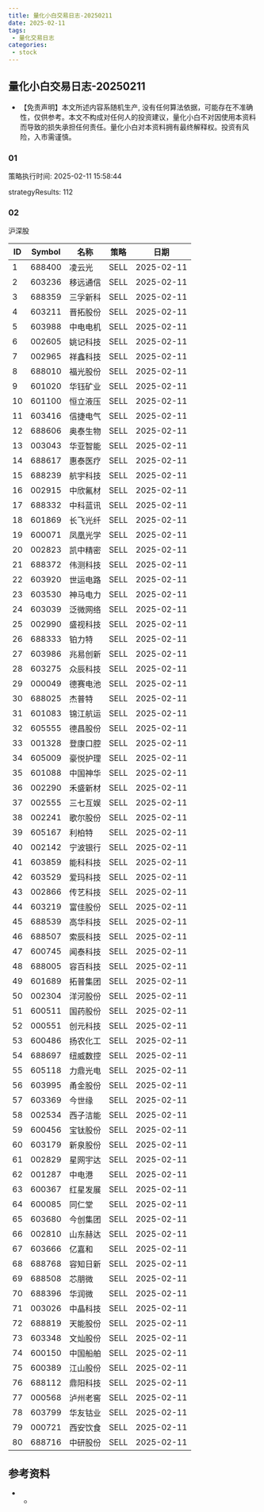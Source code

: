 ```yaml
---
title: 量化小白交易日志-20250211
date: 2025-02-11
tags:
 - 量化交易日志
categories: 
 - stock
---
```


## 量化小白交易日志-20250211

- 【免责声明】本文所述内容系随机生产, 没有任何算法依据，可能存在不准确性，仅供参考。本文不构成对任何人的投资建议，量化小白不对因使用本资料而导致的损失承担任何责任。量化小白对本资料拥有最终解释权。投资有风险，入市需谨慎。

### 01

策略执行时间: 2025-02-11 15:58:44

strategyResults: 112

### 02

沪深股

|ID|Symbol|名称|策略|日期|
| ---- | ---- | ---- | ---- | ---- |
|1|688400|凌云光|SELL|2025-02-11|
|2|603236|移远通信|SELL|2025-02-11|
|3|688359|三孚新科|SELL|2025-02-11|
|4|603211|晋拓股份|SELL|2025-02-11|
|5|603988|中电电机|SELL|2025-02-11|
|6|002605|姚记科技|SELL|2025-02-11|
|7|002965|祥鑫科技|SELL|2025-02-11|
|8|688010|福光股份|SELL|2025-02-11|
|9|601020|华钰矿业|SELL|2025-02-11|
|10|601100|恒立液压|SELL|2025-02-11|
|11|603416|信捷电气|SELL|2025-02-11|
|12|688606|奥泰生物|SELL|2025-02-11|
|13|003043|华亚智能|SELL|2025-02-11|
|14|688617|惠泰医疗|SELL|2025-02-11|
|15|688239|航宇科技|SELL|2025-02-11|
|16|002915|中欣氟材|SELL|2025-02-11|
|17|688332|中科蓝讯|SELL|2025-02-11|
|18|601869|长飞光纤|SELL|2025-02-11|
|19|600071|凤凰光学|SELL|2025-02-11|
|20|002823|凯中精密|SELL|2025-02-11|
|21|688372|伟测科技|SELL|2025-02-11|
|22|603920|世运电路|SELL|2025-02-11|
|23|603530|神马电力|SELL|2025-02-11|
|24|603039|泛微网络|SELL|2025-02-11|
|25|002990|盛视科技|SELL|2025-02-11|
|26|688333|铂力特|SELL|2025-02-11|
|27|603986|兆易创新|SELL|2025-02-11|
|28|603275|众辰科技|SELL|2025-02-11|
|29|000049|德赛电池|SELL|2025-02-11|
|30|688025|杰普特|SELL|2025-02-11|
|31|601083|锦江航运|SELL|2025-02-11|
|32|605555|德昌股份|SELL|2025-02-11|
|33|001328|登康口腔|SELL|2025-02-11|
|34|605009|豪悦护理|SELL|2025-02-11|
|35|601088|中国神华|SELL|2025-02-11|
|36|002290|禾盛新材|SELL|2025-02-11|
|37|002555|三七互娱|SELL|2025-02-11|
|38|002241|歌尔股份|SELL|2025-02-11|
|39|605167|利柏特|SELL|2025-02-11|
|40|002142|宁波银行|SELL|2025-02-11|
|41|603859|能科科技|SELL|2025-02-11|
|42|603529|爱玛科技|SELL|2025-02-11|
|43|002866|传艺科技|SELL|2025-02-11|
|44|603219|富佳股份|SELL|2025-02-11|
|45|688539|高华科技|SELL|2025-02-11|
|46|688507|索辰科技|SELL|2025-02-11|
|47|600745|闻泰科技|SELL|2025-02-11|
|48|688005|容百科技|SELL|2025-02-11|
|49|601689|拓普集团|SELL|2025-02-11|
|50|002304|洋河股份|SELL|2025-02-11|
|51|600511|国药股份|SELL|2025-02-11|
|52|000551|创元科技|SELL|2025-02-11|
|53|600486|扬农化工|SELL|2025-02-11|
|54|688697|纽威数控|SELL|2025-02-11|
|55|605118|力鼎光电|SELL|2025-02-11|
|56|603995|甬金股份|SELL|2025-02-11|
|57|603369|今世缘|SELL|2025-02-11|
|58|002534|西子洁能|SELL|2025-02-11|
|59|600456|宝钛股份|SELL|2025-02-11|
|60|603179|新泉股份|SELL|2025-02-11|
|61|002829|星网宇达|SELL|2025-02-11|
|62|001287|中电港|SELL|2025-02-11|
|63|600367|红星发展|SELL|2025-02-11|
|64|600085|同仁堂|SELL|2025-02-11|
|65|603680|今创集团|SELL|2025-02-11|
|66|002810|山东赫达|SELL|2025-02-11|
|67|603666|亿嘉和|SELL|2025-02-11|
|68|688768|容知日新|SELL|2025-02-11|
|69|688508|芯朋微|SELL|2025-02-11|
|70|688396|华润微|SELL|2025-02-11|
|71|003026|中晶科技|SELL|2025-02-11|
|72|688819|天能股份|SELL|2025-02-11|
|73|603348|文灿股份|SELL|2025-02-11|
|74|600150|中国船舶|SELL|2025-02-11|
|75|600389|江山股份|SELL|2025-02-11|
|76|688112|鼎阳科技|SELL|2025-02-11|
|77|000568|泸州老窖|SELL|2025-02-11|
|78|603799|华友钴业|SELL|2025-02-11|
|79|000721|西安饮食|SELL|2025-02-11|
|80|688716|中研股份|SELL|2025-02-11|

## 参考资料

- -